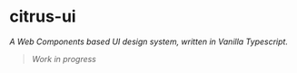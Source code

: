 # citrus-ui

_A Web Components based UI design system, written in Vanilla Typescript._

> _Work in progress_
